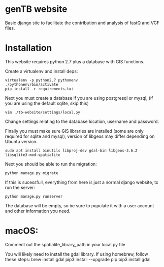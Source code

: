 # genTB website

Basic django site to facilitate the contribution and analysis of fastQ and VCF files.

# Installation

This website requires python 2.7 plus a database with GIS functions.

Create a virtualenv and install deps:

    virtualenv -p python2.7 pythonenv
    ./pythonenv/bin/activate
    pip install -r requirements.txt

Next you must create a database if you are using postgresql or mysql, (if you are using the default sqlite, skip this)

    vim ./tb-website/settings/local.py

Change settings relating to the database location, username and password.

Finally you must make sure GIS libraries are installed (some are only required for sqlite and mysql), version of libgeos may differ depending on Ubuntu version.

    sudo apt install binutils libproj-dev gdal-bin libgeos-3.6.2 libsqlite3-mod-spatialite

Next you should be able to run the migration:

    python manage.py migrate

If this is sucessfull, everything from here is just a normal django website, to run the server:

    python manage.py runserver

The database will be empty, so be sure to populate it with a user account and other information you need.


# macOS:
Comment out the spatialite_library_path in your local.py file

You will likely need to install the gdal library. If using homebrew, follow these steps:
brew install gdal
pip3 install --upgrade pip
pip3 install gdal
